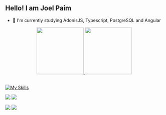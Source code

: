 ## Hello! I am Joel Paim

- 🌱 I'm currently studying AdonisJS, Typescript, PostgreSQL and Angular


<div align="center">
  <a href="https://github.com/joellpaim">
  <img height="150em" src="https://github-readme-stats-sigma-five.vercel.app/api?username=joellpaim&show_icons=true&theme=dark&include_all_commits=true&count_private=true"/>
  <img height="150em" src="https://github-readme-stats-sigma-five.vercel.app/api/top-langs/?username=joellpaim&layout=compact&langs_count=7&theme=dark&count_private=true"/>
</div>
  
  <div style="display: inline_block"><br>    
    
  [![My Skills](https://skillicons.dev/icons?i=angular,dart,flutter,python,flask,django,js,ts,html,css,mysql,mongodb)](https://skillicons.dev)
    
<div> 
  
  <a href="https://www.youtube.com/channel/UCM-QUTGIqkcaZ2DcLMHcv_g" target="_blank"><img src="https://img.shields.io/badge/YouTube-FF0000?style=for-the-badge&logo=youtube&logoColor=white" target="_blank"></a>
  <a href="https://instagram.com/joellpaim" target="_blank"><img src="https://img.shields.io/badge/-Instagram-%23E4405F?style=for-the-badge&logo=instagram&logoColor=white" target="_blank"></a>
 <!---	<a href="https://www.twitch.tv/joellpaim" target="_blank"><img src="https://img.shields.io/badge/Twitch-9146FF?style=for-the-badge&logo=twitch&logoColor=white" target="_blank"></a> 
 <a href="https://discord.gg/pDbY76q8Qf" target="_blank"><img src="https://img.shields.io/badge/Discord-7289DA?style=for-the-badge&logo=discord&logoColor=white" target="_blank"></a> --->
  <a href = "mailto:opsttracer@gmail.com"><img src="https://img.shields.io/badge/-Gmail-%23333?style=for-the-badge&logo=gmail&logoColor=white" target="_blank"></a>
  <a href="https://www.linkedin.com/in/joellisboapaim" target="_blank"><img src="https://img.shields.io/badge/-LinkedIn-%230077B5?style=for-the-badge&logo=linkedin&logoColor=white" target="_blank"></a> 
 

 
</div>
<!---
joellpaim/joellpaim is a ✨ special ✨ repository because its `README.md` (this file) appears on your GitHub profile.
You can click the Preview link to take a look at your changes.
--->
